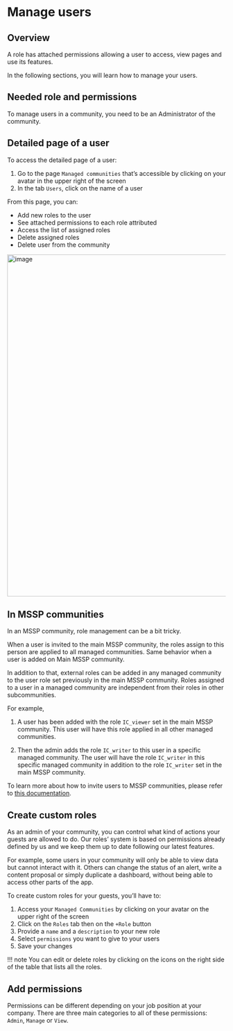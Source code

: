 # Manage users

## Overview

A role has attached permissions allowing a user to access, view pages and use its features.

In the following sections, you will learn how to manage your users.

## Needed role and permissions

To manage users in a community, you need to be an Administrator of the community.

## Detailed page of a user

To access the detailed page of a user:

1. Go to the page `Managed communities` that’s accessible by clicking on your avatar in the upper right of the screen 
2. In the tab `Users`, click on the name of a user

From this page, you can: 

- Add new roles to the user
- See attached permissions to each role attributed
- Access the list of assigned roles
- Delete assigned roles
- Delete user from the community

<img width="787" alt="image" src="https://user-images.githubusercontent.com/101662967/186946653-164d6b71-b075-402c-8013-61046da65931.png">


## In MSSP communities

In an MSSP community, role management can be a bit tricky. 

When a user is invited to the main MSSP community, the roles assign to this person are applied to all managed communities.
Same behavior when a user is added on Main MSSP community.

In addition to that, external roles can be added in any managed community to the user role set previously in the main MSSP community.
Roles assigned to a user in a managed community are independent from their roles in other subcommunities.

For example, 

1) A user has been added with the role `IC_viewer` set in the main MSSP community.
This user will have this role applied in all other managed communities.

2) Then the admin adds the role `IC_writer` to this user in a specific managed community.
The user will have the role `IC_writer` in this specific managed community in addition to the role `IC_writer` set in the main MSSP community.

To learn more about how to invite users to MSSP communities, please refer to [this documentation](https://docs.sekoia.io/getting_started/invite_users/#in-an-mssp-community). 

## Create custom roles

As an admin of your community, you can control what kind of actions your guests are allowed to do. Our roles’ system is based on permissions already defined by us and we keep them up to date following our latest features.

For example, some users in your community will only be able to view data but cannot interact with it. Others can change the status of an alert, write a content proposal or simply duplicate a dashboard, without being able to access other parts of the app.

To create custom roles for your guests, you’ll have to:

1. Access your `Managed Communities` by clicking on your avatar on the upper right of the screen
2. Click on the `Roles` tab then on the `+Role` button
3. Provide a `name` and a `description` to your new role
4. Select `permissions` you want to give to your users
5. Save your changes

!!! note
    You can edit or delete roles by clicking on the icons on the right side of the table that lists all the roles.

## Add permissions

Permissions can be different depending on your job position at your company.
There are three main categories to all of these permissions: `Admin`, `Manage` or `View`.
